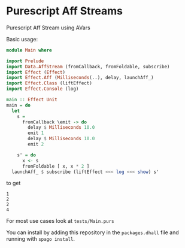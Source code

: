 # Purescript Aff Streams

Purescript Aff Stream using AVars

Basic usage:

```purescript
module Main where

import Prelude
import Data.AffStream (fromCallback, fromFoldable, subscribe)
import Effect (Effect)
import Effect.Aff (Milliseconds(..), delay, launchAff_)
import Effect.Class (liftEffect)
import Effect.Console (log)

main :: Effect Unit
main = do
  let
    s =
      fromCallback \emit -> do
        delay $ Milliseconds 10.0
        emit 1
        delay $ Milliseconds 10.0
        emit 2

    s' = do
      x <- s
      fromFoldable [ x, x * 2 ]
  launchAff_ $ subscribe (liftEffect <<< log <<< show) s'
```
to get 
```
1
2
2
4
```

For most use cases look at `tests/Main.purs`

You can install by adding this repository in the `packages.dhall` file and running with `spago install`.